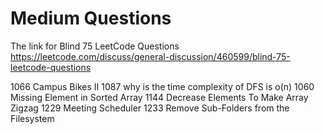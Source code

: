 # Medium Questions


The link for Blind 75 LeetCode Questions
https://leetcode.com/discuss/general-discussion/460599/blind-75-leetcode-questions



1066 Campus Bikes II
1087 why is the time complexity of DFS is o(n)
1060 Missing Element in Sorted Array
1144 Decrease Elements To Make Array Zigzag
1229 Meeting Scheduler
1233 Remove Sub-Folders from the Filesystem

